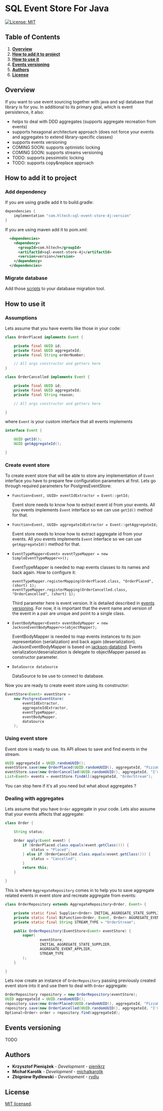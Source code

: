 # SQL Event Store For Java

[![License: MIT](https://img.shields.io/badge/License-MIT-yellow.svg)](https://opensource.org/licenses/MIT)

## Table of Contents
1. [**Overview**](#Overview)
2. [**How to add it to project**](#HowToAddItToProject)
3. [**How to use it**](#HowToUseIt)
4. [**Events versioning**](#EventsVersioning)
6. [**Authors**](#Authors)
7. [**License**](#License)

## Overview <a name="Overview"></a>

If you want to use event sourcing together with java and sql database that library is for you.
In additional to its primary goal, which is event persistence, it also:
* helps to deal with DDD aggregates (supports aggregate recreation from events)
* supports hexagonal architecture approach (does not force your events and aggregates to extend library-specific classes)
* supports events versioning
* COMING SOON: supports optimistic locking
* COMING SOON: supports streams versioning
* TODO: supports pessimistic locking
* TODO: supports copy&replace approach

## How to add it to project <a name="HowToAddItToProject"></a>

### Add dependency

If you are using gradle add it to build.gradle:
```groovy
dependencies {
    implementation "com.hltech:sql-event-store-4j:version"
}
```

If you are using maven add it to pom.xml:
```xml
  <dependencies>
    <dependency>
      <groupId>com.hltech</groupId>
      <artifactId>sql-event-store-4j</artifactId>
      <version>version</version>
    </dependency>
  </dependencies>
```

### Migrate database

Add those [scripts](https://github.com/HLTech/SqlEventStore4J/tree/main/src/test/resources/db/migration) to your database migration tool.

## How to use it <a name="HowToUseIt"></a>

### Assumptions

Lets assume that you have events like those in your code:

```java
class OrderPlaced implements Event {

    private final UUID id;
    private final UUID aggregateId;
    private final String orderNumber;

    // All args constructor and getters here
}

class OrderCancelled implements Event {

    private final UUID id;
    private final UUID aggregateId;
    private final String reason;

    // All args constructor and getters here

}
```

where `Event` is your custom interface that all events implements
```java
interface Event {

    UUID getId();
    UUID getAggregateId();

}
```

### Create event store

To create event store that will be able to store any implementation of `Event` interface you have to prepare few configuration parameters at first.
Lets go through required parameters for PostgresEventStore:

* `Function<Event, UUID> eventIdExtractor = Event::getId;`

    Event store needs to know how to extract event id from your events. All you events implements `Event` interface so we can use `getId()` method for that.
* `Function<Event, UUID> aggregateIdExtractor = Event::getAggregateId;`

    Event store needs to know how to extract aggregate id from your events. All you events implements `Event` interface so we can use `getAggregateId()` method for that.
* `EventTypeMapper<Event> eventTypeMapper = new SimpleEventTypeMapper<>();`

    EventTypeMapper is needed to map events classes to its names and back again. How to configure it:
    ```
    eventTypeMapper.registerMapping(OrderPlaced.class, "OrderPlaced", (short) 1);
    eventTypeMapper.registerMapping(OrderCancelled.class, "OrderCancelled", (short) 1);
    ```
    Third parameter here is event version. It is detailed described in [events versioning](#EventsVersioning).
    For now, it is important that the event name and version of the event in a pair are unique and point to a single class.

* `EventBodyMapper<Event> eventBodyMapper = new JacksonEventBodyMapper<>(objectMapper);`

    EventBodyMapper is needed to map events instances to its json representation (serialization) and back again (deserialization).
    JacksonEventBodyMapper is based on [jackson-databind](https://github.com/FasterXML/jackson-databind).
    Events serialization/deserialization is delegate to objectMapper passed as constructor parameter.

* `DataSource dataSource`

    DataSource to be use to connect to database.

Now you are ready to create event store using its constructor:

```java
EventStore<Event> eventStore =
    new PostgresEventStore(
        eventIdExtractor,
        aggregateIdExtractor,
        eventTypeMapper,
        eventBodyMapper,
        dataSource
    );
```

### Using event store

Event store is ready to use. Its API allows to save and find events in the stream.

```java
UUID aggregateId = UUID.randomUUID();
eventStore.save(new OrderPlaced(UUID.randomUUID(), aggregateId, "PizzaOrder3214"), "OrderStream");
eventStore.save(new OrderCancelled(UUID.randomUUID(), aggregateId, "I'm not hungry anymory"), "OrderStream");
List<Event> events = eventStore.findAll(aggregateId, "OrderStream");
```

You can stop here if it's all you need but what about aggregates ?

### Dealing with aggregates

Lets assume that you have `Order` aggregate in your code. Lets also assume that your events affects that aggregate:

```java
class Order {

    String status;

    Order apply(Event event) {
        if (OrderPlaced.class.equals(event.getClass())) {
            status = "Placed";
        } else if (OrderCancelled.class.equals(event.getClass())) {
            status = "Cancelled";
        }
        return this;
    }

}
```

This is where `AggregateRepository` comes in to help you to save aggregate related events in event store and recreate aggregate from events:

```java
class OrderRepository extends AggregateRepository<Order, Event> {

    private static final Supplier<Order> INITIAL_AGGREGATE_STATE_SUPPLIER = Order::new;
    private static final BiFunction<Order, Event, Order> AGGREGATE_EVENT_APPLIER = Order::apply;
    private static final String STREAM_TYPE = "OrderStream";

    public OrderRepository(EventStore<Event> eventStore) {
        super(
                eventStore,
                INITIAL_AGGREGATE_STATE_SUPPLIER,
                AGGREGATE_EVENT_APPLIER,
                STREAM_TYPE
        );
    }

}
```

Lets now create an instance of `OrderRepository` passing previously created event store into it and use them to deal with `Order` aggregate:

```java
OrderRepository repository = new OrderRepository(eventStore);
UUID aggregateId = UUID.randomUUID();
repository.save(new OrderPlaced(UUID.randomUUID(), aggregateId, "PizzaOrder3214"));
repository.save(new OrderCancelled(UUID.randomUUID(), aggregateId, "I'm not hungry anymory"));
Optional<Order> order = repository.find(aggregateId);
```

## Events versioning <a name="EventsVersioning"></a>

TODO

## Authors <a name="Authors"></a>

* **Krzysztof Pieniążek** - *Development* - [pienikrz](https://github.com/pienikrz)
* **Michał Karolik** - *Development* - [michalkarolik](https://github.com/michalkarolik)
* **Zbigniew Rydlewski** - *Development* - [rydlu](https://github.com/rydlu)

## License <a name="License"></a>

[MIT licensed](./LICENSE).
